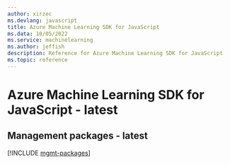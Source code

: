 ```yaml
---
author: xirzec
ms.devlang: javascript
title: Azure Machine Learning SDK for JavaScript
ms.data: 10/05/2022
ms.service: machinelearning
ms.author: jeffish
description: Reference for Azure Machine Learning SDK for JavaScript
ms.topic: reference
---
```

# Azure Machine Learning SDK for JavaScript - latest

## Management packages - latest
[!INCLUDE [mgmt-packages](machine-learning-mgmt-index.md)]